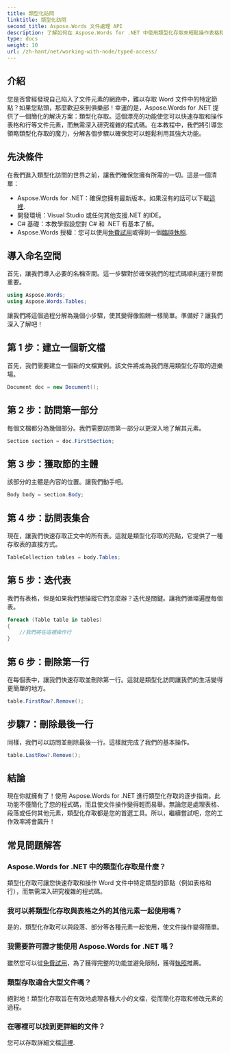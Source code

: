 ```yaml
---
title: 類型化訪問
linktitle: 類型化訪問
second_title: Aspose.Words 文件處理 API
description: 了解如何在 Aspose.Words for .NET 中使用類型化存取來輕鬆操作表格和行等文件元素。本逐步指南簡化了您的工作流程。
type: docs
weight: 10
url: /zh-hant/net/working-with-node/typed-access/
---
```

## 介紹

您是否曾經發現自己陷入了文件元素的網路中，難以存取 Word 文件中的特定節點？如果您點頭，那麼歡迎來到俱樂部！幸運的是，Aspose.Words for .NET 提供了一個簡化的解決方案：類型化存取。這個漂亮的功能使您可以快速存取和操作表格和行等文件元素，而無需深入研究複雜的程式碼。在本教程中，我們將引導您領略類型化存取的魔力，分解各個步驟以確保您可以輕鬆利用其強大功能。

## 先決條件

在我們進入類型化訪問的世界之前，讓我們確保您擁有所需的一切。這是一個清單：

-  Aspose.Words for .NET：確保您擁有最新版本。如果沒有的話可以下載[這裡](https://releases.aspose.com/words/net/).
- 開發環境：Visual Studio 或任何其他支援.NET 的IDE。
- C# 基礎：本教學假設您對 C# 和 .NET 有基本了解。
- Aspose.Words 授權：您可以使用[免費試用](https://releases.aspose.com/)或得到一個[臨時執照](https://purchase.aspose.com/temporary-license/).

## 導入命名空間

首先，讓我們導入必要的名稱空間。這一步驟對於確保我們的程式碼順利運行至關重要。

```csharp
using Aspose.Words;
using Aspose.Words.Tables;
```

讓我們將這個過程分解為幾個小步驟，使其變得像餡餅一樣簡單。準備好？讓我們深入了解吧！

## 第 1 步：建立一個新文檔

首先，我們需要建立一個新的文檔實例。該文件將成為我們應用類型化存取的遊樂場。

```csharp
Document doc = new Document();
```

## 第 2 步：訪問第一部分

每個文檔都分為幾個部分。我們需要訪問第一部分以更深入地了解其元素。

```csharp
Section section = doc.FirstSection;
```

## 第 3 步：獲取節的主體

該部分的主體是內容的位置。讓我們動手吧。

```csharp
Body body = section.Body;
```

## 第 4 步：訪問表集合

現在，讓我們快速存取正文中的所有表。這就是類型化存取的亮點，它提供了一種存取表的直接方式。

```csharp
TableCollection tables = body.Tables;
```

## 第 5 步：迭代表

我們有表格，但是如果我們想操縱它們怎麼辦？迭代是關鍵。讓我們循環遍歷每個表。

```csharp
foreach (Table table in tables)
{
    //我們將在這裡操作行
}
```

## 第 6 步：刪除第一行

在每個表中，讓我們快速存取並刪除第一行。這就是類型化訪問讓我們的生活變得更簡單的地方。

```csharp
table.FirstRow?.Remove();
```

## 步驟7：刪除最後一行

同樣，我們可以訪問並刪除最後一行。這樣就完成了我們的基本操作。

```csharp
table.LastRow?.Remove();
```

## 結論

現在你就擁有了！使用 Aspose.Words for .NET 進行類型化存取的逐步指南。此功能不僅簡化了您的程式碼，而且使文件操作變得輕而易舉。無論您是處理表格、段落或任何其他元素，類型化存取都是您的首選工具。所以，繼續嘗試吧，您的工作效率將會飆升！

## 常見問題解答

### Aspose.Words for .NET 中的類型化存取是什麼？
類型化存取可讓您快速存取和操作 Word 文件中特定類型的節點（例如表格和行），而無需深入研究複雜的程式碼。

### 我可以將類型化存取與表格之外的其他元素一起使用嗎？
是的，類型化存取可以與段落、部分等各種元素一起使用，使文件操作變得簡單。

### 我需要許可證才能使用 Aspose.Words for .NET 嗎？
雖然您可以從[免費試用](https://releases.aspose.com/)，為了獲得完整的功能並避免限制，獲得[執照](https://purchase.aspose.com/buy)推薦。

### 類型存取適合大型文件嗎？
絕對地！類型化存取旨在有效地處理各種大小的文檔，從而簡化存取和修改元素的過程。

### 在哪裡可以找到更詳細的文件？
您可以存取詳細文檔[這裡](https://reference.aspose.com/words/net/).